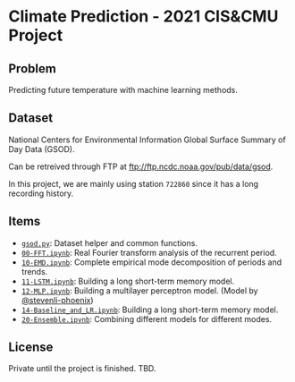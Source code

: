 # Climate Prediction - 2021 CIS&CMU Project

## Problem
Predicting future temperature with machine learning methods.

## Dataset
National Centers for Environmental Information
Global Surface Summary of Day Data (GSOD).

Can be retreived through FTP at <ftp://ftp.ncdc.noaa.gov/pub/data/gsod>.

In this project, we are mainly using station `722860` since it has a long
recording history.

## Items
 - [`gsod.py`](https://github.com/myzhang1029/climate/blob/main/gsod.py):
    Dataset helper and common functions.
 - [`00-FFT.ipynb`](https://github.com/myzhang1029/climate/blob/main/00-FFT.ipynb):
    Real Fourier transform analysis of the recurrent period.
 - [`10-EMD.ipynb`](https://github.com/myzhang1029/climate/blob/main/10-EMD.ipynb):
    Complete empirical mode decomposition of periods and trends.
 - [`11-LSTM.ipynb`](https://github.com/myzhang1029/climate/blob/main/11-LSTM.ipynb):
    Building a long short-term memory model.
 - [`12-MLP.ipynb`](https://github.com/myzhang1029/climate/blob/main/12-MLP.ipynb):
    Building a multilayer perceptron model. (Model by [@stevenli-phoenix](https://github.com/stevenli-phoenix))
 - [`14-Baseline_and_LR.ipynb`](https://github.com/myzhang1029/climate/blob/main/14-Baseline_and_LR.ipynb):
    Building a long short-term memory model.
 - [`20-Ensemble.ipynb`](https://github.com/myzhang1029/climate/blob/main/20-Ensemble.ipynb):
    Combining different models for different modes.

## License
Private until the project is finished. TBD.

